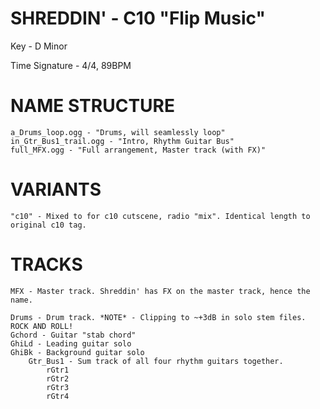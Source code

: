 # SHREDDIN' - C10 "Flip Music"
Key - D Minor

Time Signature - 4/4, 89BPM

# NAME STRUCTURE
	a_Drums_loop.ogg - "Drums, will seamlessly loop"
	in_Gtr_Bus1_trail.ogg - "Intro, Rhythm Guitar Bus"
	full_MFX.ogg - "Full arrangement, Master track (with FX)"

# VARIANTS
	"c10" - Mixed to for c10 cutscene, radio "mix". Identical length to original c10 tag.

# TRACKS

	MFX - Master track. Shreddin' has FX on the master track, hence the name.

	Drums - Drum track. *NOTE* - Clipping to ~+3dB in solo stem files. ROCK AND ROLL!
	Gchord - Guitar "stab chord"
	GhiLd - Leading guitar solo
	GhiBk - Background guitar solo
		Gtr_Bus1 - Sum track of all four rhythm guitars together.
			rGtr1
			rGtr2
			rGtr3
			rGtr4
	